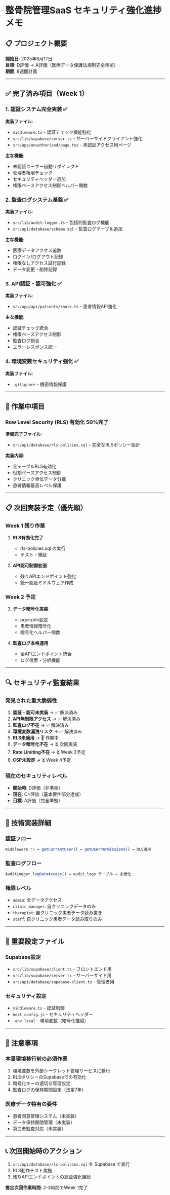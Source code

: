 # 整骨院管理SaaS セキュリティ強化進捗メモ

## 📋 プロジェクト概要

**開始日**: 2025年8月17日  
**目標**: D評価 → A評価（医療データ保護法規制完全準拠）  
**期間**: 8週間計画

---

## ✅ 完了済み項目（Week 1）

### 1. 認証システム完全実装 ✅

**実装ファイル**:

- `middleware.ts` - 認証チェック機能強化
- `src/lib/supabase/server.ts` - サーバーサイドクライアント強化
- `src/app/unauthorized/page.tsx` - 未認証アクセス用ページ

**主な機能**:

- 未認証ユーザー自動リダイレクト
- 管理者権限チェック
- セキュリティヘッダー追加
- 権限ベースアクセス制御ヘルパー関数

### 2. 監査ログシステム基盤 ✅

**実装ファイル**:

- `src/lib/audit-logger.ts` - 包括的監査ログ機能
- `src/api/database/schema.sql` - 監査ログテーブル追加

**主な機能**:

- 医療データアクセス追跡
- ログイン/ログアウト記録
- 権限なしアクセス試行記録
- データ変更・削除記録

### 3. API認証・認可強化 ✅

**実装ファイル**:

- `src/app/api/patients/route.ts` - 患者情報API強化

**主な機能**:

- 認証チェック統合
- 権限ベースアクセス制御
- 監査ログ統合
- エラーレスポンス統一

### 4. 環境変数セキュリティ強化 ✅

**実装ファイル**:

- `.gitignore` - 機密情報保護

---

## 🔄 作業中項目

### Row Level Security (RLS) 有効化 50%完了

**準備完了ファイル**:

- `src/api/database/rls-policies.sql` - 完全なRLSポリシー設計

**実装内容**:

- 全テーブルRLS有効化
- 役割ベースアクセス制御
- クリニック単位データ分離
- 患者情報最高レベル保護

---

## 📋 次回実装予定（優先順）

### Week 1 残り作業

1. **RLS有効化完了**
   - rls-policies.sql の実行
   - テスト・検証

2. **API認可制御拡張**
   - 残りAPIエンドポイント強化
   - 統一認証ミドルウェア作成

### Week 2 予定

3. **データ暗号化実装**
   - pgcrypto設定
   - 患者情報暗号化
   - 暗号化ヘルパー関数

4. **監査ログ本格運用**
   - 全APIエンドポイント統合
   - ログ検索・分析機能

---

## 🔍 セキュリティ監査結果

### 発見された重大脆弱性

1. **認証・認可未実装** → ✅ 解決済み
2. **API無制限アクセス** → ✅ 解決済み
3. **監査ログ不在** → ✅ 解決済み
4. **環境変数漏洩リスク** → ✅ 解決済み
5. **RLS未適用** → 🔄 作業中
6. **データ暗号化不在** → ⏳ 次回実装
7. **Rate Limiting不在** → ⏳ Week 3予定
8. **CSP未設定** → ⏳ Week 4予定

### 現在のセキュリティレベル

- **開始時**: D評価（非準拠）
- **現在**: C+評価（基本要件部分達成）
- **目標**: A評価（完全準拠）

---

## 🔧 技術実装詳細

### 認証フロー

```typescript
middleware.ts → getCurrentUser() → getUserPermissions() → RLS適用
```

### 監査ログフロー

```typescript
AuditLogger.logDataAccess() → audit_logs テーブル → 永続化
```

### 権限レベル

- `admin`: 全データアクセス
- `clinic_manager`: 自クリニックデータのみ
- `therapist`: 自クリニック患者データ読み書き
- `staff`: 自クリニック患者データ読み取りのみ

---

## 📁 重要設定ファイル

### Supabase設定

- `src/lib/supabase/client.ts` - フロントエンド用
- `src/lib/supabase/server.ts` - サーバーサイド用
- `src/api/database/supabase-client.ts` - 管理者用

### セキュリティ設定

- `middleware.ts` - 認証制御
- `next.config.js` - セキュリティヘッダー
- `.env.local` - 環境変数（暗号化推奨）

---

## 🚨 注意事項

### 本番環境移行前の必須作業

1. 環境変数を外部シークレット管理サービスに移行
2. RLSポリシーのSupabaseでの有効化
3. 暗号化キーの適切な管理設定
4. 監査ログの保存期間設定（法定7年）

### 医療データ特有の要件

- 患者同意管理システム（未実装）
- データ保持期間管理（未実装）
- 第三者監査対応（未実装）

---

## 📞 次回開始時のアクション

1. `src/api/database/rls-policies.sql` を Supabase で実行
2. RLS動作テスト実施
3. 残りAPIエンドポイントの認証強化継続

**推定次回作業時間**: 2-3時間でWeek 1完了

